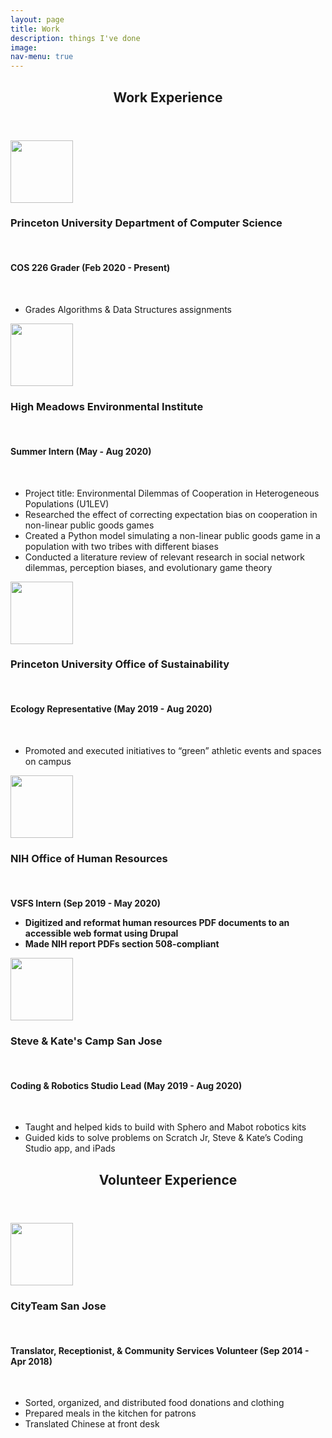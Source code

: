 ```yaml
---
layout: page
title: Work
description: things I've done
image:
nav-menu: true
---
```


<!-- Main -->
<div id="main" class="alt">

<!-- One -->
<section id="one">
	<div class="inner">
		<header class="major">
			<h1>Work Experience</h1>
		</header>

  <p><span class = "image left"><img src="{% link assets/images/princeton.png %}" alt="" height="100" />
  <h3>Princeton University Department of Computer Science</h3>
  <br><h4>COS 226 Grader (Feb 2020 - Present)</h4>
  <br><ul>
    <li>Grades Algorithms & Data Structures assignments</li>
  </ul>
  </span>
  </p>

  <p><img src="{% link assets/images/hmei-logo.svg %}" alt="" height="100" />
  <span>
  <h3>High Meadows Environmental Institute</h3>
  <br><h4>Summer Intern (May - Aug 2020)</h4>
  <br><ul>
    <li>Project title: Environmental Dilemmas of Cooperation in Heterogeneous Populations (U1LEV)</li>
    <li>Researched the effect of correcting expectation bias on cooperation in non-linear public goods games</li>
    <li>Created a Python model simulating a non-linear public goods game in a population with two tribes with different biases</li>
    <li>Conducted a literature review of relevant research in social network dilemmas, perception biases, and evolutionary game theory</li>
  </ul>
  </span>
  </p>

  <p><img src="{% link assets/images/princeton.png %}" alt="" height="100" />
  <span>
  <h3>Princeton University Office of Sustainability</h3>
  <br><h4>Ecology Representative (May 2019 - Aug 2020)</h4>
  <br><ul>
    <li>Promoted and executed initiatives to “green” athletic events and spaces on campus</li>
  </ul>
  </span>
  </p>

  <p><img src="{% link assets/images/nih-logo.png %}" alt="" height="100" />
  <span>
  <h3>NIH Office of Human Resources</h3>
  <br><h4>VSFS Intern (Sep 2019 - May 2020)
  <br><ul>
    <li>Digitized and reformat human resources PDF documents to an accessible web format using Drupal</li>
    <li>Made NIH report PDFs section 508-compliant</li>
  </ul>
  </span>
  </p>

  <p><img src="{% link assets/images/sk.png %}" alt="" height="100" />
  <span>
  <h3>Steve & Kate's Camp San Jose</h3>
  <br><h4>Coding & Robotics Studio Lead (May 2019 - Aug 2020)</h4>
  <br><ul>
    <li>Taught and helped kids to build with Sphero and Mabot robotics kits</li>
    <li>Guided kids to solve problems on Scratch Jr, Steve & Kate’s Coding Studio app, and iPads</li>
  </ul>
  </span>
  </p>

  <header class="major">
    <h1>Volunteer Experience</h1>
  </header>

  <p><img src="{% link assets/images/cityteam.png %}" alt="" height="100" />
  <span>
  <h3>CityTeam San Jose</h3>
  <br><h4>Translator, Receptionist, & Community Services Volunteer (Sep 2014 - Apr 2018)</h4>
  <br><ul>
    <li>Sorted, organized, and distributed food donations and clothing</li>
    <li>Prepared meals in the kitchen for patrons</li>
    <li>Translated Chinese at front desk</li>
  </ul>
  </span>
  </p>

</div>
